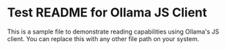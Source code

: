 # Test README for Ollama JS Client

This is a sample file to demonstrate
 reading capabilities using Ollama's JS client.
You can replace this with any other file path on your system.